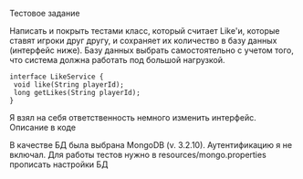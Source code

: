 Тестовое задание

Написать и покрыть тестами класс, который считает Like'и, которые ставят игроки друг другу, и сохраняет их количество в базу данных (интерфейс ниже). Базу данных выбрать самостоятельно с учетом того, что система должна работать под большой нагрузкой.
```
interface LikeService {
 void like(String playerId);
 long getLikes(String playerId);
}
```


Я взял на себя ответственность немного изменить интерфейс. Описание в коде

В качестве БД была выбрана MongoDB (v. 3.2.10). Аутентификацию я не включал.
Для работы тестов нужно в resources/mongo.properties прописать настройки БД
